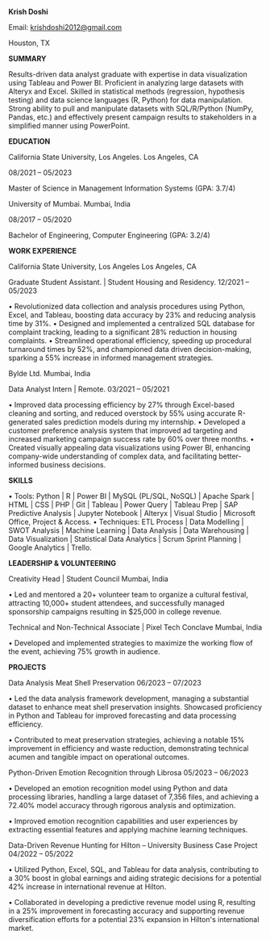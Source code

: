 **Krish Doshi**

Email: krishdoshi2012@gmail.com

Houston, TX 

**SUMMARY**

Results-driven data analyst graduate with expertise in data visualization using Tableau and Power BI. Proficient in analyzing 
large datasets with Alteryx and Excel. Skilled in statistical methods (regression, hypothesis testing) and data science languages 
(R, Python) for data manipulation. Strong ability to pull and manipulate datasets with SQL/R/Python (NumPy, Pandas, etc.) 
and effectively present campaign results to stakeholders in a simplified manner using PowerPoint.

**EDUCATION**

California State University, Los Angeles. Los Angeles, CA

08/2021 – 05/2023

Master of Science in Management Information Systems (GPA: 3.7/4) 



University of Mumbai. Mumbai, India

08/2017 – 05/2020

Bachelor of Engineering, Computer Engineering (GPA: 3.2/4) 

**WORK EXPERIENCE**

California State University, Los Angeles Los Angeles, CA


Graduate Student Assistant. | Student Housing and Residency. 12/2021 – 05/2023

• Revolutionized data collection and analysis procedures using Python, Excel, and Tableau, boosting data accuracy by 
23% and reducing analysis time by 31%.
• Designed and implemented a centralized SQL database for complaint tracking, leading to a significant 28% reduction in 
housing complaints.
• Streamlined operational efficiency, speeding up procedural turnaround times by 52%, and championed data driven 
decision-making, sparking a 55% increase in informed management strategies.

Bylde Ltd. Mumbai, India


Data Analyst Intern | Remote. 03/2021 – 05/2021

• Improved data processing efficiency by 27% through Excel-based cleaning and sorting, and reduced overstock by 55% 
using accurate R-generated sales prediction models during my internship.
• Developed a customer preference analysis system that improved ad targeting and increased marketing campaign 
success rate by 60% over three months. 
• Created visually appealing data visualizations using Power BI, enhancing company-wide understanding of complex 
data, and facilitating better-informed business decisions.

**SKILLS**

• Tools: Python | R | Power BI | MySQL (PL/SQL, NoSQL) | Apache Spark | HTML | CSS | PHP | Git | Tableau | Power 
Query | Tableau Prep | SAP Predictive Analysis | Jupyter Notebook | Alteryx | Visual Studio | Microsoft Office, Project
& Access. 
• Techniques: ETL Process | Data Modelling | SWOT Analysis | Machine Learning | Data Analysis | Data Warehousing | 
Data Visualization | Statistical Data Analytics | Scrum Sprint Planning | Google Analytics | Trello.

**LEADERSHIP & VOLUNTEERING**

Creativity Head | Student Council Mumbai, India

• Led and mentored a 20+ volunteer team to organize a cultural festival, attracting 10,000+ student attendees, and 
successfully managed sponsorship campaigns resulting in $25,000 in college revenue.

Technical and Non-Technical Associate | Pixel Tech Conclave Mumbai, India

• Developed and implemented strategies to maximize the working flow of the event, achieving 75% growth in audience.

**PROJECTS**

Data Analysis Meat Shell Preservation 06/2023 – 07/2023

• Led the data analysis framework development, managing a substantial dataset to enhance meat shell preservation 
insights. Showcased proficiency in Python and Tableau for improved forecasting and data processing efficiency.

• Contributed to meat preservation strategies, achieving a notable 15% improvement in efficiency and waste reduction, 
demonstrating technical acumen and tangible impact on operational outcomes.

Python-Driven Emotion Recognition through Librosa 05/2023 – 06/2023

• Developed an emotion recognition model using Python and data processing libraries, handling a large dataset of 7,356 
files, and achieving a 72.40% model accuracy through rigorous analysis and optimization. 

• Improved emotion recognition capabilities and user experiences by extracting essential features and applying machine 
learning techniques.

Data-Driven Revenue Hunting for Hilton – University Business Case Project 04/2022 – 05/2022 

• Utilized Python, Excel, SQL, and Tableau for data analysis, contributing to a 30% boost in global earnings and aiding 
strategic decisions for a potential 42% increase in international revenue at Hilton. 

• Collaborated in developing a predictive revenue model using R, resulting in a 25% improvement in forecasting 
accuracy and supporting revenue diversification efforts for a potential 23% expansion in Hilton's international market.
